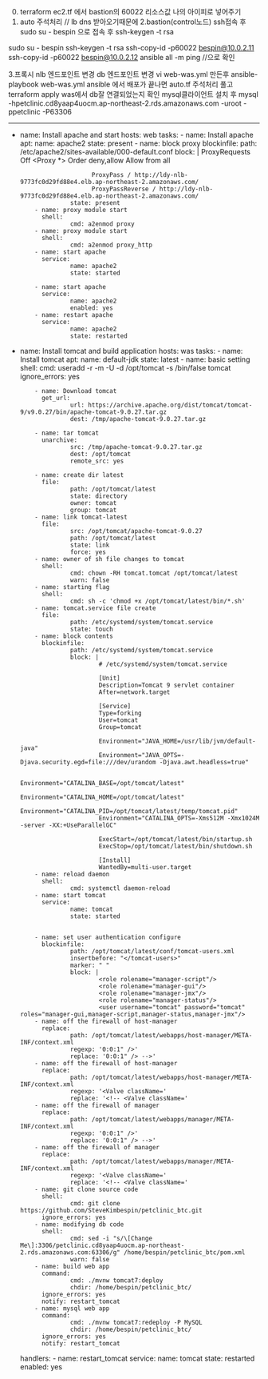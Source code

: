 0. terraform ec2.tf 에서 bastion의 60022 리소스값 나의 아이피로 넣어주기
1. auto 주석처리  // lb dns 받아오기때문에
2.bastion(control노드) ssh접속 후 sudo su - bespin 으로 접속 후 ssh-keygen -t rsa

sudo su - bespin
ssh-keygen -t rsa
ssh-copy-id -p60022 bespin@10.0.2.11
ssh-copy-id -p60022 bespin@10.0.2.12
ansible all -m ping //으로 확인

3.프록시 nlb 엔드포인트 변경 db 엔드포인트 변경
vi web-was.yml 만든후
ansible-playbook web-was.yml
ansible 에서 배포가 끝나면 auto.tf 주석처리 풀고 terraform apply
was에서 db잘 연결되었는지 확인  mysql클라이언트 설치 후 mysql -hpetclinic.cd8yaap4uocm.ap-northeast-2.rds.amazonaws.com -uroot -ppetclinic -P63306


---
- name: Install apache and start
  hosts: web
  tasks:
          - name: Install apache
            apt:
                    name: apache2
                    state: present
          - name: block proxy
            blockinfile:
                    path: /etc/apache2/sites-available/000-default.conf
                    block: |
                      ProxyRequests Off
                          <Proxy *>
                                  Order deny,allow
                                  Allow from all
                          </Proxy>

                          ProxyPass / http://ldy-nlb-9773fc0d29fd88e4.elb.ap-northeast-2.amazonaws.com/
                          ProxyPassReverse / http://ldy-nlb-9773fc0d29fd88e4.elb.ap-northeast-2.amazonaws.com/
                    state: present
          - name: proxy module start
            shell:
                    cmd: a2enmod proxy
          - name: proxy module start
            shell:
                    cmd: a2enmod proxy_http
          - name: start apache
            service:
                    name: apache2
                    state: started

          - name: start apache
            service:
                    name: apache2
                    enabled: yes
          - name: restart apache
            service:
                    name: apache2
                    state: restarted


- name: Install tomcat and build application
  hosts: was
  tasks:
          - name: Install tomcat
            apt:
                    name: default-jdk
                    state: latest
          - name: basic setting
            shell:
                    cmd: useradd -r -m -U -d /opt/tomcat -s /bin/false tomcat
            ignore_errors: yes

          - name: Download tomcat
            get_url:
                    url: https://archive.apache.org/dist/tomcat/tomcat-9/v9.0.27/bin/apache-tomcat-9.0.27.tar.gz
                    dest: /tmp/apache-tomcat-9.0.27.tar.gz

          - name: tar tomcat
            unarchive:
                    src: /tmp/apache-tomcat-9.0.27.tar.gz
                    dest: /opt/tomcat
                    remote_src: yes

          - name: create dir latest
            file:
                    path: /opt/tomcat/latest
                    state: directory
                    owner: tomcat
                    group: tomcat
          - name: link tomcat-latest
            file:
                    src: /opt/tomcat/apache-tomcat-9.0.27
                    path: /opt/tomcat/latest
                    state: link
                    force: yes
          - name: owner of sh file changes to tomcat
            shell:
                    cmd: chown -RH tomcat.tomcat /opt/tomcat/latest
                    warn: false
          - name: starting flag
            shell:
                    cmd: sh -c 'chmod +x /opt/tomcat/latest/bin/*.sh'
          - name: tomcat.service file create
            file:
                    path: /etc/systemd/system/tomcat.service
                    state: touch
          - name: block contents
            blockinfile:
                    path: /etc/systemd/system/tomcat.service
                    block: |
                            # /etc/systemd/system/tomcat.service

                            [Unit]
                            Description=Tomcat 9 servlet container
                            After=network.target

                            [Service]
                            Type=forking
                            User=tomcat
                            Group=tomcat

                            Environment="JAVA_HOME=/usr/lib/jvm/default-java"
                            Environment="JAVA_OPTS=-Djava.security.egd=file:///dev/urandom -Djava.awt.headless=true"

                            Environment="CATALINA_BASE=/opt/tomcat/latest"
                            Environment="CATALINA_HOME=/opt/tomcat/latest"
                            Environment="CATALINA_PID=/opt/tomcat/latest/temp/tomcat.pid"
                            Environment="CATALINA_OPTS=-Xms512M -Xmx1024M -server -XX:+UseParallelGC"

                            ExecStart=/opt/tomcat/latest/bin/startup.sh
                            ExecStop=/opt/tomcat/latest/bin/shutdown.sh

                            [Install]
                            WantedBy=multi-user.target
          - name: reload daemon
            shell:
                    cmd: systemctl daemon-reload
          - name: start tomcat
            service:
                    name: tomcat
                    state: started


          - name: set user authentication configure
            blockinfile:
                    path: /opt/tomcat/latest/conf/tomcat-users.xml
                    insertbefore: "</tomcat-users>"
                    marker: " "
                    block: |
                            <role rolename="manager-script"/>
                            <role rolename="manager-gui"/>
                            <role rolename="manager-jmx"/>
                            <role rolename="manager-status"/>
                            <user username="tomcat" password="tomcat" roles="manager-gui,manager-script,manager-status,manager-jmx"/>
          - name: off the firewall of host-manager
            replace:
                    path: /opt/tomcat/latest/webapps/host-manager/META-INF/context.xml
                    regexp: '0:0:1" />'
                    replace: '0:0:1" /> -->'
          - name: off the firewall of host-manager
            replace:
                    path: /opt/tomcat/latest/webapps/host-manager/META-INF/context.xml
                    regexp: '<Valve className='
                    replace: '<!-- <Valve className='
          - name: off the firewall of manager
            replace:
                    path: /opt/tomcat/latest/webapps/manager/META-INF/context.xml
                    regexp: '0:0:1" />'
                    replace: '0:0:1" /> -->'
          - name: off the firewall of manager
            replace:
                    path: /opt/tomcat/latest/webapps/manager/META-INF/context.xml
                    regexp: '<Valve className='
                    replace: '<!-- <Valve className='
          - name: git clone source code
            shell:
                    cmd: git clone https://github.com/SteveKimbespin/petclinic_btc.git
            ignore_errors: yes
          - name: modifying db code
            shell:
                    cmd: sed -i "s/\[Change Me\]:3306/petclinic.cd8yaap4uocm.ap-northeast-2.rds.amazonaws.com:63306/g" /home/bespin/petclinic_btc/pom.xml
                    warn: false
          - name: build web app
            command:
                    cmd: ./mvnw tomcat7:deploy
                    chdir: /home/bespin/petclinic_btc/
            ignore_errors: yes
            notify: restart_tomcat
          - name: mysql web app
            command:
                    cmd: ./mvnw tomcat7:redeploy -P MySQL
                    chdir: /home/bespin/petclinic_btc/
            ignore_errors: yes
            notify: restart_tomcat
  handlers:
          - name: restart_tomcat
            service:
                    name: tomcat
                    state: restarted
                    enabled: yes
